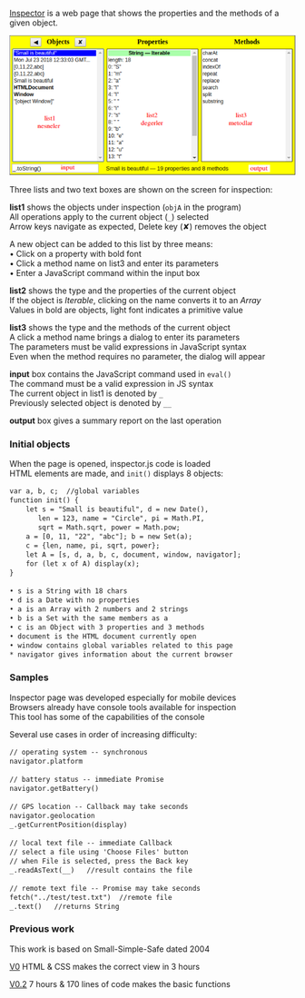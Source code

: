 [Inspector](inspector.html) 
is a web page that shows the properties and the methods of a given object.

![resim](evolve/screen%20V1.4.png)

Three lists and two text boxes are shown on the screen for inspection:

**list1** shows the objects under inspection (`objA` in the program) <br>
All operations apply to the current object (`_`) selected <br>
Arrow keys navigate as expected, Delete key (✘) removes the object

A new object can be added to this list by three means: <br>
• Click on a property with bold font <br>
• Click a method name on list3 and enter its parameters <br>
• Enter a JavaScript command within the input box

**list2** shows the type and the properties of the current object <br>
If the object is _Iterable_, clicking on the name converts it to an _Array_ <br>
Values in bold are objects, light font indicates a primitive value

**list3** shows the type and the methods of the current object <br>
A click a method name brings a dialog to enter its parameters <br>
The parameters must be valid expressions in JavaScript syntax <br>
Even when the method requires no parameter, the dialog will appear
 
**input** box contains the JavaScript command used in `eval()` <br>
The command must be a valid expression in JS syntax <br>
The current object in list1 is denoted by `_` <br>
Previously selected object is denoted by `__`

**output** box gives a summary report on the last operation


### Initial objects
When the page is opened, inspector.js code is loaded <br>
HTML elements are made, and `init()` displays 8 objects:
```
var a, b, c;  //global variables
function init() {
    let s = "Small is beautiful", d = new Date(),
       len = 123, name = "Circle", pi = Math.PI, 
       sqrt = Math.sqrt, power = Math.pow;
    a = [0, 11, "22", "abc"]; b = new Set(a);
    c = {len, name, pi, sqrt, power};
    let A = [s, d, a, b, c, document, window, navigator];
    for (let x of A) display(x);
}

• s is a String with 18 chars 
• d is a Date with no properties
• a is an Array with 2 numbers and 2 strings 
• b is a Set with the same members as a 
• c is an Object with 3 properties and 3 methods 
• document is the HTML document currently open 
• window contains global variables related to this page
* navigator gives information about the current browser
```

### Samples
Inspector page was developed especially for mobile devices <br>
Browsers already have console tools available for inspection <br>
This tool has some of the capabilities of the console

Several use cases in order of increasing difficulty:
```
// operating system -- synchronous
navigator.platform

// battery status -- immediate Promise
navigator.getBattery()

// GPS location -- Callback may take seconds
navigator.geolocation
_.getCurrentPosition(display)

// local text file -- immediate Callback
// select a file using 'Choose Files' button
// when File is selected, press the Back key
_.readAsText(__)   //result contains the file

// remote text file -- Promise may take seconds
fetch("../test/test.txt")  //remote file
_.text()   //returns String
```

### Previous work
This work is based on Small-Simple-Safe dated 2004

[V0](evolve/SSS%20V0.html) HTML & CSS makes the correct view in 3 hours

[V0.2](evolve/inspector%20V0.2.html) 7 hours & 170 lines of code makes the basic functions

